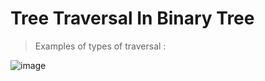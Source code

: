 # Tree Traversal In Binary Tree

> Examples of types of traversal :

![image](https://media.geeksforgeeks.org/wp-content/cdn-uploads/Preorder-from-Inorder-and-Postorder-traversals.jpg "image") 


